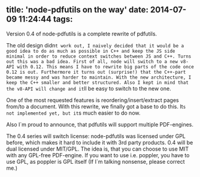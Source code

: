title: 'node-pdfutils on the way'
date: 2014-07-09 11:24:44
tags:
---
Version 0.4 of node-pdfutils is a complete rewrite of pdfutils.

The old design didn`t work out, I naively decided that it would be a
good idea to do as much as possible in C++ and keep the JS side minimal
in order to reduce context switches between JS and C++. Turns out this was
a bad idea. First of all, node will switch to a new v8-API with 0.12. This
means I have to rewrite big parts of the code once 0.12 is out. Furthermore
it turns out (surprise!) that the C++-part became messy and was harder to
maintain. With the new architecture, I keep the C++ smaller and better
structured. Also I kept in mind that the v8-API will change and it`ll be easy
to switch to the new one.

One of the most requested features is reordering/insert/extract
pages from/to a document. With this rewrite, we finally got a base
to do this. It`s not implemented yet, but it`s much easier to do now.

Also I`m proud to announce, that pdfutils will support multiple PDF-engines.

The 0.4 series will switch license: node-pdfutils was licensed under GPL before,
which makes it hard to include it with 3rd party products. 0.4 will be dual
licensed under MIT/GPL. The idea is, that you can choose to use MIT with any
GPL-free PDF-engine. If you want to use i.e. poppler, you have to use GPL, as
poppler is GPL itself (If I`m talking nonsense, please correct me.)
